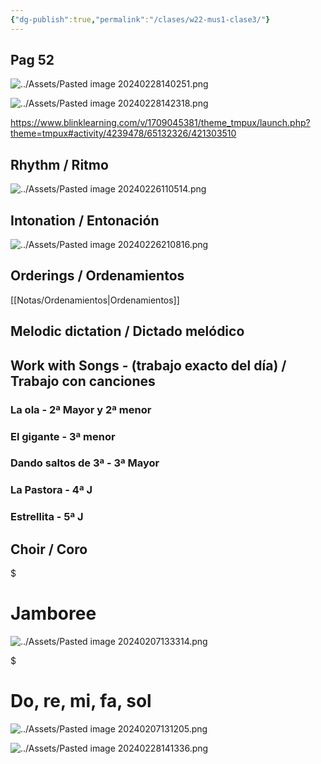 ```yaml
---
{"dg-publish":true,"permalink":"/clases/w22-mus1-clase3/"}
---
```



<div class=slide>

## Pag 52

</div>
<div class="slide">

![../Assets/Pasted image 20240228140251.png](/img/user/Assets/Pasted%20image%2020240228140251.png)

</div>
<div class="slide">

![../Assets/Pasted image 20240228142318.png](/img/user/Assets/Pasted%20image%2020240228142318.png)

</div>
<div class="slide">

https://www.blinklearning.com/v/1709045381/theme_tmpux/launch.php?theme=tmpux#activity/4239478/65132326/421303510

</div>
<div class=slide>

## Rhythm / Ritmo

![../Assets/Pasted image 20240226110514.png](/img/user/Assets/Pasted%20image%2020240226110514.png)

</div>
<div class=slide>

## Intonation / Entonación

![../Assets/Pasted image 20240226210816.png](/img/user/Assets/Pasted%20image%2020240226210816.png)

</div>
<div class=slide>

## Orderings / Ordenamientos

[[Notas/Ordenamientos\|Ordenamientos]]

</div>
<div class=slide>

## Melodic dictation / Dictado melódico

</div>
<div class=slide>

## Work with Songs - (trabajo exacto del día) / Trabajo con canciones

### La ola - 2ª Mayor y 2ª menor

### El gigante - 3ª menor

### Dando saltos de 3ª - 3ª Mayor

### La Pastora - 4ª J

### Estrellita - 5ª J

</div>
<div class=slide>

## Choir / Coro


<div class="transclusion internal-embed is-loaded"><div class="markdown-embed">

$<div class="markdown-embed-title">

# Jamboree

</div>




![../Assets/Pasted image 20240207133314.png](/img/user/Assets/Pasted%20image%2020240207133314.png)

</div></div>


</div>
<div class=slide>


<div class="transclusion internal-embed is-loaded"><div class="markdown-embed">

$<div class="markdown-embed-title">

# Do, re, mi, fa, sol

</div>




![../Assets/Pasted image 20240207131205.png](/img/user/Assets/Pasted%20image%2020240207131205.png)

</div></div>


</div> 
<div class="slide">


<div class="transclusion internal-embed is-loaded"><div class="markdown-embed">





![../Assets/Pasted image 20240228141336.png](/img/user/Assets/Pasted%20image%2020240228141336.png)


</div></div>


</div>

